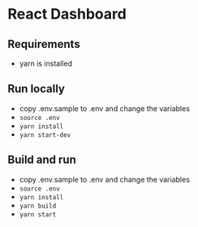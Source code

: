 # React Dashboard

## Requirements
- yarn is installed

## Run locally
- copy .env.sample to .env and change the variables
- ```source .env```
- ```yarn install```
- ```yarn start-dev```

## Build and run
- copy .env.sample to .env and change the variables
- ```source .env```
- ```yarn install```
- ```yarn build```
- ```yarn start```
